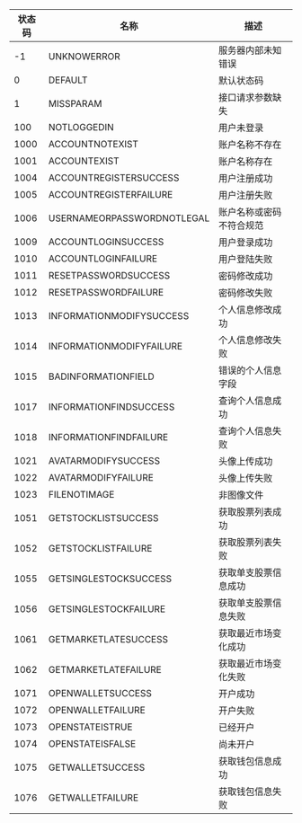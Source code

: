 | 状态码 | 名称 | 描述 |
| --- | --- | --- |
| -1 | UNKNOWERROR | 服务器内部未知错误 |
| 0 | DEFAULT | 默认状态码 |
| 1 | MISSPARAM | 接口请求参数缺失 |
| 100 | NOTLOGGEDIN | 用户未登录 |
| 1000 | ACCOUNTNOTEXIST | 账户名称不存在 |
| 1001 | ACCOUNTEXIST | 账户名称存在 |
| 1004 | ACCOUNTREGISTERSUCCESS | 用户注册成功 |
| 1005| ACCOUNTREGISTERFAILURE | 用户注册失败 |
| 1006| USERNAMEORPASSWORDNOTLEGAL | 账户名称或密码不符合规范 |
| 1009 | ACCOUNTLOGINSUCCESS | 用户登录成功 |
| 1010 | ACCOUNTLOGINFAILURE | 用户登陆失败 |
| 1011 | RESETPASSWORDSUCCESS | 密码修改成功 |
| 1012 | RESETPASSWORDFAILURE | 密码修改失败 |
| 1013 | INFORMATIONMODIFYSUCCESS | 个人信息修改成功 |
| 1014 | INFORMATIONMODIFYFAILURE | 个人信息修改失败 |
| 1015 | BADINFORMATIONFIELD | 错误的个人信息字段 |
| 1017 | INFORMATIONFINDSUCCESS | 查询个人信息成功 |
| 1018 | INFORMATIONFINDFAILURE | 查询个人信息失败 |
| 1021 | AVATARMODIFYSUCCESS | 头像上传成功 |
| 1022 | AVATARMODIFYFAILURE | 头像上传失败 |
| 1023 | FILENOTIMAGE | 非图像文件 |
| 1051 | GETSTOCKLISTSUCCESS | 获取股票列表成功 |
| 1052 | GETSTOCKLISTFAILURE | 获取股票列表失败 |
| 1055 | GETSINGLESTOCKSUCCESS | 获取单支股票信息成功 |
| 1056 | GETSINGLESTOCKFAILURE | 获取单支股票信息失败 |
| 1061 | GETMARKETLATESUCCESS | 获取最近市场变化成功 |
| 1062 | GETMARKETLATEFAILURE | 获取最近市场变化失败 |
| 1071 | OPENWALLETSUCCESS | 开户成功 |
| 1072 | OPENWALLETFAILURE | 开户失败 |
| 1073 | OPENSTATEISTRUE | 已经开户 |
| 1074 | OPENSTATEISFALSE | 尚未开户 |
| 1075 | GETWALLETSUCCESS | 获取钱包信息成功 |
| 1076 | GETWALLETFAILURE | 获取钱包信息失败 |
